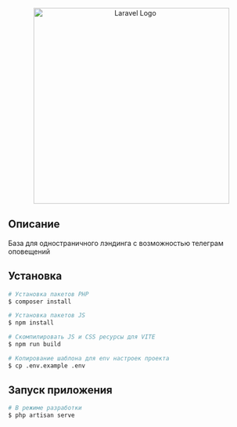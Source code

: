 <p align="center"><a href="https://laravel.com" target="_blank"><img src="https://raw.githubusercontent.com/laravel/art/master/logo-lockup/5%20SVG/2%20CMYK/1%20Full%20Color/laravel-logolockup-cmyk-red.svg" width="400" alt="Laravel Logo"></a></p>

## Описание

База для одностраничного лэндинга с возможностью телеграм оповещений


## Установка

```bash
# Установка пакетов PHP
$ composer install

# Установка пакетов JS
$ npm install

# Скомпилировать JS и CSS ресурсы для VITE
$ npm run build

# Копирование шаблона для env настроек проекта 
$ cp .env.example .env
```

## Запуск приложения

```bash
# В режиме разработки
$ php artisan serve
```
